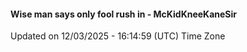 #### Wise man says only fool rush in - McKidKneeKaneSir
Updated on 12/03/2025 - 16:14:59 (UTC) Time Zone
